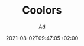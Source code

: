 ---
title: "Coolors"
images: # Create a folder in /static/images/tools that has the same name as this current markdown file and place the images there. We only need the file name here. If this is not clear, please refer to existing tools as references.
  - path: "coolors-palette.png"
  - path: "coolors-color-blindness.png"
  - path: "coolors-export.png"
  - path: "coolors-from-image.png"
  - path: "coolors-generate-method.png"
  - path: "coolors-landing.png"
  - path: "coolors-lib.png"
  - path: "coolors-more.png"
categories:
  - "Publishing and Sharing"
  - "Fun"
tags:
  - "Visualization"
  - "Presentation"
  - "Publication"
links:
  - name: "coolors.co"
    link: https://coolors.co/
summary: "Nice tool to select color palette/theme for figure plotting and/or design"
features:
  - "Works on multiple platforms, web, app, Adobe extension, chrome extension"
  - "Generate using different generation methods and save palettes for future use"
  - "Use and explore palettes from a huge library"
  - "Trends in color palettes"
  - "Export palettes to other formats"
platforms:
  - "Web"
fields:
  - "General and Interdisciplinary"
plans:
  - name:
    description:
makers: # the makers of the tool
  - name:
    description:
author: Ad   # the person who submitted this tool to KausalFlow
date: 2021-08-02T09:47:05+02:00
draft: false
---